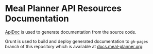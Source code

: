 # Meal Planner API Resources Documentation

[ApiDoc](https://github.com/apidoc/apidoc) is used to generate documentation from the source code.

Grunt is used to build and deploy generated documentation to `gh-pages` branch of this repository 
which is available at [docs.meal-planner.org](https://docs.meal-planner.org/)

